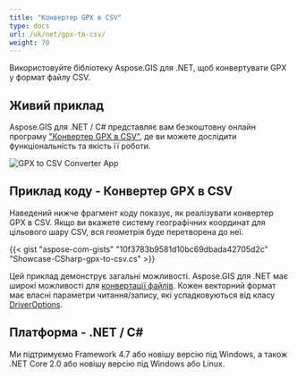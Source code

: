 ```yaml
---
title: "Конвертер GPX в CSV"
type: docs
url: /uk/net/gpx-to-csv/
weight: 70
---
```


Використовуйте бібліотеку Aspose.GIS для .NET, щоб конвертувати GPX у формат файлу CSV.

## **Живий приклад**

Aspose.GIS для .NET / C# представляє вам безкоштовну онлайн програму ["Конвертер GPX в CSV"](https://products.aspose.app/gis/conversion/gpx-to-csv), де ви можете дослідити функціональність та якість її роботи.

![GPX to CSV Converter App](conversion.png)

## **Приклад коду - Конвертер GPX в CSV**

Наведений нижче фрагмент коду показує, як реалізувати конвертер GPX в CSV. Якщо ви вкажете систему географічних координат для цільового шару CSV, вся геометрія буде перетворена до неї. 

{{< gist "aspose-com-gists" "10f3783b9581d10bc69dbada42705d2c" "Showcase-CSharp-gpx-to-csv.cs" >}}

Цей приклад демонструє загальні можливості. Aspose.GIS для .NET має широкі можливості для [конвертації файлів](https://docs.aspose.com/gis/net/vector-layers/). Кожен векторний формат має власні параметри читання/запису, які успадковуються від класу [DriverOptions](https://reference.aspose.com/gis/net/aspose.gis/driveroptions).

## **Платформа - .NET / C#**

Ми підтримуємо Framework 4.7 або новішу версію під Windows, а також .NET Core 2.0 або новішу версію під Windows або Linux.
